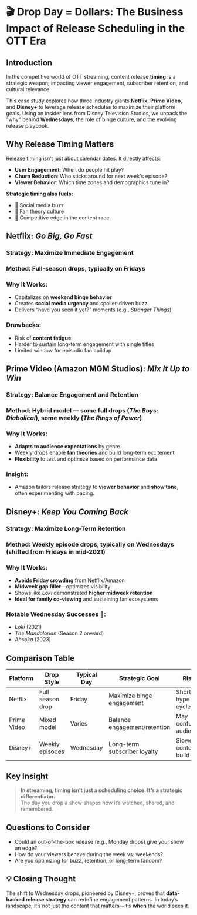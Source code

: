 # 🎬 Drop Day = Dollars: The Business Impact of Release Scheduling in the OTT Era

## Introduction

In the competitive world of OTT streaming, content release **timing** is a strategic weapon; impacting viewer engagement, subscriber retention, and cultural relevance. 

This case study explores how three industry giants:**Netflix**, **Prime Video**, and **Disney+** to leverage release schedules to maximize their platform goals. 
Using an insider lens from Disney Television Studios, we unpack the "why" behind **Wednesdays**, the role of binge culture, and the evolving release playbook.



## Why Release Timing Matters

Release timing isn’t just about calendar dates. It directly affects:

- **User Engagement**: When do people hit play?
- **Churn Reduction**: Who sticks around for next week's episode?
- **Viewer Behavior**: Which time zones and demographics tune in?

**Strategic timing also fuels:**
- 📢 Social media buzz
- 🤔 Fan theory culture
- 🏁 Competitive edge in the content race



## Netflix: *Go Big, Go Fast*

### Strategy: Maximize Immediate Engagement  
### Method: Full-season drops, typically on Fridays

### Why It Works:
- Capitalizes on **weekend binge behavior**
- Creates **social media urgency** and spoiler-driven buzz
- Delivers “have you seen it yet?” moments (e.g., *Stranger Things*)

### Drawbacks:
- Risk of **content fatigue**
- Harder to sustain long-term engagement with single titles
- Limited window for episodic fan buildup



## Prime Video (Amazon MGM Studios): *Mix It Up to Win*

### Strategy: Balance Engagement and Retention  
### Method: Hybrid model — some full drops (*The Boys: Diabolical*), some weekly (*The Rings of Power*)

### Why It Works:
- **Adapts to audience expectations** by genre
- Weekly drops enable **fan theories** and build long-term excitement
- **Flexibility** to test and optimize based on performance data

### Insight:
- Amazon tailors release strategy to **viewer behavior** and **show tone**, often experimenting with pacing.



## Disney+: *Keep You Coming Back*

### Strategy: Maximize Long-Term Retention  
### Method: Weekly episode drops, typically on **Wednesdays** (shifted from Fridays in mid-2021)

### Why It Works:
- **Avoids Friday crowding** from Netflix/Amazon
- **Midweek gap filler**—optimizes visibility
- Shows like *Loki* demonstrated **higher midweek retention**
- **Ideal for family co-viewing** and sustaining fan ecosystems

### Notable Wednesday Successes 📌:
- *Loki* (2021)
- *The Mandalorian* (Season 2 onward)
- *Ahsoka* (2023)



## Comparison Table

| Platform   | Drop Style       | Typical Day | Strategic Goal             | Risk                    |
|------------|------------------|-------------|-----------------------------|--------------------------|
| Netflix    | Full season drop | Friday      | Maximize binge engagement   | Short hype cycle         |
| Prime Video| Mixed model      | Varies      | Balance engagement/retention| May confuse audience     |
| Disney+    | Weekly episodes  | Wednesday   | Long-term subscriber loyalty| Slower content build-up  |



## Key Insight

> **In streaming, timing isn’t just a scheduling choice. It’s a strategic differentiator.**  
> The day you drop a show shapes how it’s watched, shared, and remembered.



## Questions to Consider

- Could an out-of-the-box release (e.g., Monday drops) give your show an edge?
- How do your viewers behave during the week vs. weekends?
- Are you optimizing for buzz, retention, or long-term fandom?



## 💡 Closing Thought

The shift to Wednesday drops, pioneered by Disney+, proves that **data-backed release strategy** can redefine engagement patterns. In today’s landscape, it’s not just the content that matters—it’s **when** the world sees it.



